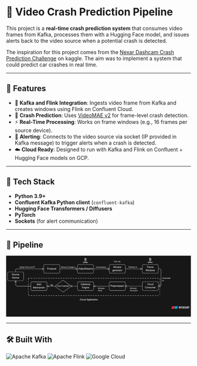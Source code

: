 # 🚦 Video Crash Prediction Pipeline  

This project is a **real-time crash prediction system** that consumes video frames from Kafka, processes them with a Hugging Face model, and issues alerts back to the video source when a potential crash is detected.  

The inspiration for this project comes from the [Nexar Dashcam Crash Prediction Challenge](https://www.kaggle.com/competitions/nexar-collision-prediction) on kaggle. The aim was to implement a system that could predict car crashes in real time.

---

## 🔹 Features  
- 📡 **Kafka and Flink Integration**: Ingests video frame from Kafka and creates windows using Flink on Confluent Cloud.  
- 🤖 **Crash Prediction**: Uses [VideoMAE v2](https://huggingface.co/zhiyaowang/VideoMaev2-giant-nexar-solution) for frame-level crash detection.  
- ⚡ **Real-Time Processing**: Works on frame windows (e.g., 16 frames per source device).  
- 🔔 **Alerting**: Connects to the video source via socket (IP provided in Kafka message) to trigger alerts when a crash is detected.  
- ☁️ **Cloud Ready**: Designed to run with Kafka and Flink on Confluent + Hugging Face models on GCP.  

---

## 🔧 Tech Stack  
- **Python 3.9+**  
- **Confluent Kafka Python client** (`confluent-kafka`)  
- **Hugging Face Transformers / Diffusers**  
- **PyTorch**  
- **Sockets** (for alert communication)  

---

## 🔄 Pipeline

![Pipeline](./public/pipeline.png)

---

## 🛠️ Built With

![Apache Kafka](https://img.shields.io/badge/Kafka-231F20?logo=apache-kafka&logoColor=white)
![Apache Flink](https://img.shields.io/badge/Flink-E6526F?logo=apache-flink&logoColor=white)
![Google Cloud](https://img.shields.io/badge/Google_Cloud-4285F4?logo=googlecloud&logoColor=white)
